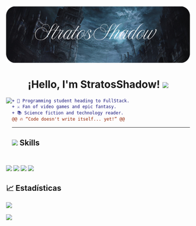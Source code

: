 ![Banner de StratosShadow](https://github.com/StratosShadow/StratosShadow/blob/main/StratosShadow.png?raw=true)

<h1 align="center">¡Hello, I'm StratosShadow! <img src="https://media.giphy.com/media/hvRJCLFzcasrR4ia7z/giphy.gif" width="25px"></h1> 

<img align="left" height="150" src="https://media.giphy.com/media/QvpqTCiEcwtvx6wwJK/giphy.gif" />

```diff
+ 🌱 Programming student heading to FullStack.
+ ⚔️ Fan of video games and epic fantasy.
+ 📚 Science fiction and technology reader.
@@ 🔥 “Code doesn't write itself... yet!” @@
```

<hr>

## <img src="https://media2.giphy.com/media/QssGEmpkyEOhBCb7e1/giphy.gif?cid=ecf05e47a0n3gi1bfqntqmob8g9aid1oyj2wr3ds3mg700bl&rid=giphy.gif" width ="25"><b> Skills</b>
<br>

<p>
  <img src="https://img.shields.io/badge/HTML5-E34F26?style=for-the-badge&logo=html5&logoColor=white"/>
  <img src="https://img.shields.io/badge/CSS3-1572B6?style=for-the-badge&logo=css3&logoColor=white"/>
  <img src="https://img.shields.io/badge/JavaScript-F7DF1E?style=for-the-badge&logo=javascript&logoColor=black"/>
  <img src="https://img.shields.io/badge/Git-F05032?style=for-the-badge&logo=git&logoColor=white"/>
</p>

<h2>📈 Estadísticas</h2>

<p>
  <img src="https://github-readme-stats.vercel.app/api?username=StratosShadow&show_icons=true&theme=tokyonight" />
</p>

<p>
  <img src="https://github-readme-stats.vercel.app/api/top-langs/?username=StratosShadow&layout=compact&theme=tokyonight" />
</p>
